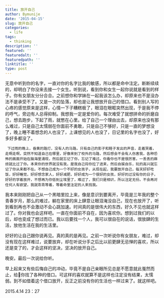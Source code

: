 ```yaml
---
title: 放开自己
author: Bymunije
date: '2015-04-15'
slug: 放开自己
categories:
  - life
tags:
  - thinking
description: ''
featured: ''
featuredalt: ''
featuredpath: ''
linktitle: ''
type: post
---
```

无意中听到你的名字，一直对你的名字比我的敏感，所以都是命中注定。断断续续的，却明白了你没来去接一个女生。听到说，看到你和女生一起你说就是看到的样子。你有女朋友分分合合。之前想你和学妹在一起我该怎么办，却原来也不是没办法不是承受不了。又是一次的坠落，却也是让我想放开自己的借口。看到别人写的心疼的感觉原来是这样，心情一下子糟糕极了，眼泪在眼眶突然出现，于是我不停的呼气，旁边有人总得抑制。我想我一定是爱你的。每次难受了就想拼命的折磨自己，想去跑步，下起了雨，就憋在心里。给了自己一个理由出去，却原来也没有那么难过，只是自己太懦弱在你面前不勇敢，只是自己不够好，只是一直的梦想没了，晚上睡不着想念的人也没了，上课想见的人也没了，日记里的名字也没了，好多好多都没了。

     下过雨的晚上，昏黄的路灯，没有人的马路，只有自己的影子和鞋子发出的声音，走着哭着，走啊走啊，突然不知道自己在哪里，好像来到了校外的马路，然后想会不会有人伤害我，各种恐怖的画面开始在脑海里涌现，然后就忘记了你，忘记了难过。你看你也不是很厉害，一丢丢的麻烦就比过了你。本来你的世界就没有我，是我自己将你拉了进来，然后自娱自乐，玩的高兴就忘记了你从来都不在。不想自己成为一个不好的女孩子，从现在起，我要放开自己，每天好好吃饭，好好睡觉，好好想念家人，好好减肥，好好成为一个很好的女孩，好好的过没有你的日子，好好的学着放开，不想再为你低到尘埃里了，难过了，我们只是相识，所以注定无份。不会再对任何人有欲望，我就乖乖等着，等着命里注定的人来找我。

   我本来刚刚把自己从一个黑暗里拉上来，像是意识到要离开，毕竟是三年我的整个青春岁月，那么的难过，躺在家里的床上肆意让眼泪淹没自己，现在也放开了，听到看到再也不会激动不会心跳加速。时间真的是很伟大的东西，好久不见也就这样过了。你对我也会这样吧。一直在你面前不自在，因为喜欢你。想到过我们的以后，却也变成了想过而已。我以后要找一个人，我可以很自在的说话，很放肆的生活，放他生活在我的生活里。

  好好的让自己跟你说再见。真的真的是再见。之前一次听说你有女朋友，难过，却没有现在这样难过，说要放弃，却在听说分手之后比以前更肆无忌惮的喜欢，所以还是变了的，才会这样的坚决，坚决的放开自己。

   晚安。最后一次说给你听。

   早上起来又有些后悔自己的冲动，毕竟不是自己亲眼所见总是不愿意就此戛然而止，给你找了各种的借口。可这样的喜欢就算不是这样也注定没有结果，太懦弱。到不如借着这个借口放开，反正之前没有你的生活也一样过来了。就这样吧。

2015.4.14 23：27

